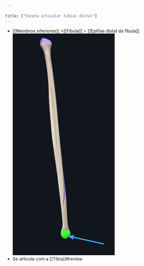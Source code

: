 ```yaml
---

title: ["Faceta articular tibial distal"]
---
```

+ [[Membros inferiores]] >[[Fíbula]] >  [[Epífise distal da fíbula]] 
![Pasted image 20210416155527.png](Pasted%20image%2020210416155527.png)
+ Se articula com a [[Tíbia]]#review 
